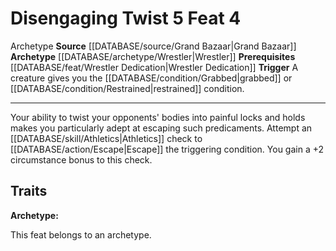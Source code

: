 ﻿---
actions: '[reaction]'
cost: null
element: null
feat: Disengaging Twist
frequency: null
heighten_level: null
id: '3395'
level: '4'
name: Disengaging Twist
prerequisite: '[[DATABASE/feat/Wrestler Dedication|Wrestler Dedication]]'
rarity: Common
requirement: null
rus_type_level: null
school: null
source: '[[DATABASE/source/Grand Bazaar|Grand Bazaar]]'
subcategory: null
trait:
- '[[DATABASE/trait/Archetype|Archetype]]'
trigger: A creature gives you the [[DATABASE/condition/Grabbed|grabbed]] or [[DATABASE/condition/Restrained|restrained]]
  condition.
type: Feat

---
# Disengaging Twist <span class="action-icon">5</span> <span class="item-type">Feat 4</span>

<span class="item-trait">Archetype</span>
**Source** [[DATABASE/source/Grand Bazaar|Grand Bazaar]]
**Archetype** [[DATABASE/archetype/Wrestler|Wrestler]]
**Prerequisites** [[DATABASE/feat/Wrestler Dedication|Wrestler Dedication]]
**Trigger** A creature gives you the [[DATABASE/condition/Grabbed|grabbed]] or [[DATABASE/condition/Restrained|restrained]] condition.

---
Your ability to twist your opponents' bodies into painful locks and holds makes you particularly adept at escaping such predicaments. Attempt an [[DATABASE/skill/Athletics|Athletics]] check to [[DATABASE/action/Escape|Escape]] the triggering condition. You gain a +2 circumstance bonus to this check.

## Traits

**Archetype:**

This feat belongs to an archetype.